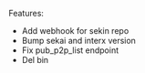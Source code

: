 Features:

* Add webhook for sekin repo
* Bump sekai and interx version
* Fix pub_p2p_list endpoint
* Del bin

